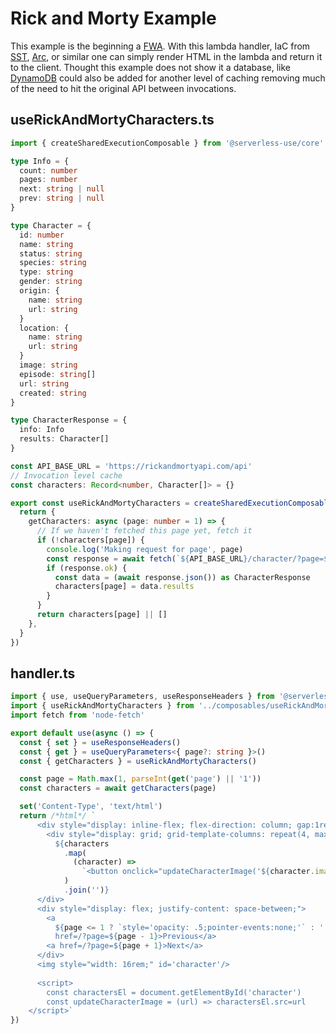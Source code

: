 # Rick and Morty Example
This example is the beginning a [FWA](https://fwa.dev/). With this lambda handler, IaC from [SST](https://serverless-stack.com/), [Arc](https://arc.codes/), or similar one can simply render HTML in the lambda and return it to the client. Thought this example does not show it a database, like [DynamoDB](https://aws.amazon.com/dynamodb/) could also be added for another level of caching removing much of the need to hit the original API between invocations.

## useRickAndMortyCharacters.ts
```ts
import { createSharedExecutionComposable } from '@serverless-use/core'

type Info = {
  count: number
  pages: number
  next: string | null
  prev: string | null
}

type Character = {
  id: number
  name: string
  status: string
  species: string
  type: string
  gender: string
  origin: {
    name: string
    url: string
  }
  location: {
    name: string
    url: string
  }
  image: string
  episode: string[]
  url: string
  created: string
}

type CharacterResponse = {
  info: Info
  results: Character[]
}

const API_BASE_URL = 'https://rickandmortyapi.com/api'
// Invocation level cache
const characters: Record<number, Character[]> = {}

export const useRickAndMortyCharacters = createSharedExecutionComposable(() => {
  return {
    getCharacters: async (page: number = 1) => {
      // If we haven't fetched this page yet, fetch it
      if (!characters[page]) {
        console.log('Making request for page', page)
        const response = await fetch(`${API_BASE_URL}/character/?page=${page}`)
        if (response.ok) {
          const data = (await response.json()) as CharacterResponse
          characters[page] = data.results
        }
      }
      return characters[page] || []
    },
  }
})
```

## handler.ts
```ts
import { use, useQueryParameters, useResponseHeaders } from '@serverless-use/apigw'
import { useRickAndMortyCharacters } from '../composables/useRickAndMortyCharacters.ts'
import fetch from 'node-fetch'

export default use(async () => {
  const { set } = useResponseHeaders()
  const { get } = useQueryParameters<{ page?: string }>()
  const { getCharacters } = useRickAndMortyCharacters()

  const page = Math.max(1, parseInt(get('page') || '1'))
  const characters = await getCharacters(page)

  set('Content-Type', 'text/html')
  return /*html*/ `
      <div style="display: inline-flex; flex-direction: column; gap:1rem;">
        <div style="display: grid; grid-template-columns: repeat(4, max-content); gap: 1rem;">
          ${characters
            .map(
              (character) =>
                `<button onclick="updateCharacterImage('${character.image}')">${character.name}</button>`,
            )
            .join('')}
      </div>
      <div style="display: flex; justify-content: space-between;">
        <a 
          ${page <= 1 ? `style='opacity: .5;pointer-events:none;'` : ''} 
          href=/?page=${page - 1}>Previous</a>
        <a href=/?page=${page + 1}>Next</a>
      </div>
      <img style="width: 16rem;" id='character'/>
      
      <script>
        const charactersEl = document.getElementById('character')
        const updateCharacterImage = (url) => charactersEl.src=url
    </script>`
})
```